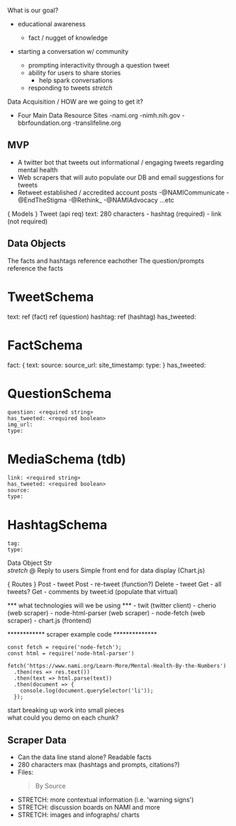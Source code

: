 What is our goal?

  * educational awareness
      - fact / nugget of knowledge

  * starting a conversation w/ community
      - prompting interactivity through a question tweet
      - ability for users to share stories
           * help spark conversations
      - responding to tweets *stretch*

Data Acquisition / HOW are we going to get it?
  * Four Main Data Resource Sites
      -nami.org
      -nimh.nih.gov
      -bbrfoundation.org
      -translifeline.org

MVP
-------
* A twitter bot that tweets out informational / engaging tweets regarding mental health
* Web scrapers that will auto populate our DB and email suggestions for tweets
* Retweet established / accredited account posts
      -@NAMICommunicate
      -@EndTheStigma
      -@Rethink_
      -@NAMIAdvocacy
      ...etc

{ Models }
  Tweet  (api req)
      text: 280 characters
          - hashtag (required)
          - link (not required)

Data Objects
---------------
The facts and hashtags reference eachother
The question/prompts reference the facts

# TweetSchema
  text: ref (fact) ref (question)
  hashtag: ref (hashtag)
  has_tweeted: <required boolean>

# FactSchema
  fact: {
    text: <required string>
    source:
    source_url:
    site_timestamp:
    type:
  }
  has_tweeted: <required boolean>

# QuestionSchema
    question: <required string>
    has_tweeted: <required boolean>
    img_url:
    type: 

# MediaSchema (tdb)
    link: <required string>
    has_tweeted: <required boolean>
    source:
    type:

# HashtagSchema
    tag:
    type:

Data Object Str          
  *stretch*
  @ Reply to users
  Simple front end for data display (Chart.js)

{ Routes }
  Post - tweet
  Post - re-tweet (function?)
  Delete - tweet
  Get - all tweets?
  Get - comments by tweet:id (populate that virtual)

*** what technologies will we be using ***
    - twit (twitter client)
    - cherio (web scraper)
    - node-html-parser (web scraper)
    - node-fetch (web scraper)
    - chart.js (frontend)

************ scraper example code **************

    const fetch = require('node-fetch');
    const html = require('node-html-parser')

    fetch('https://www.nami.org/Learn-More/Mental-Health-By-the-Numbers')
      .then(res => res.text())
      .then(text => html.parse(text))
      .then(document => {
        console.log(document.querySelector('li'));
      });

start breaking up work into small pieces  
what could you demo on each chunk?

## Scraper Data
- Can the data line stand alone? Readable facts
- 280 characters max (hashtags and prompts, citations?)
- Files: 
    > By Source 
- STRETCH: more contextual information (i.e. 'warning signs')
- STRETCH: discussion boards on NAMI and more
- STRETCH: images and infographs/ charts
